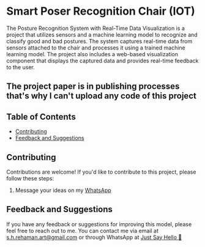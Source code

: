 
# Smart Poser Recognition Chair (IOT)


The Posture Recognition System with Real-Time Data Visualization is a project that utilizes sensors and a machine learning model to recognize and classify good and bad postures. The system captures real-time data from sensors attached to the chair and processes it using a trained machine learning model. The project also includes a web-based visualization component that displays the captured data and provides real-time feedback to the user.

## The project paper is in publishing processes that's why I can't upload any code of this project


## Table of Contents

- [Contributing](#contributing)
- [Feedback and Suggestions](#feedback-and-suggestions)

## Contributing

Contributions are welcome! If you'd like to contribute to this project, please follow these steps:

 1. Message your ideas on my [WhatsApp](https://api.whatsapp.com/send/?phone=919777795786&text=Hello%20Shaikh%20Habibur%20Rehaman,%20I%20get%20this%20no.%20from%20your%20Github%20&type=phone_number&app_absent=0)


## Feedback and Suggestions

If you have any feedback or suggestions for improving this model, please feel free to reach out to me. You can contact me via email at s.h.rehaman.art@gmail.com or through WhatsApp at [Just Say Hello 👋 ](https://api.whatsapp.com/send/?phone=919777795786&text=Hello%20Shaikh%20Habibur%20Rehaman,%20I%20get%20this%20no.%20from%20your%20Github%20&type=phone_number&app_absent=0)
